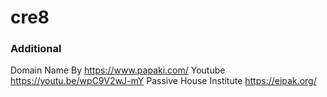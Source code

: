 # cre8

### Additional

Domain Name By https://www.papaki.com/
Youtube https://youtu.be/wpC9V2wJ-mY
Passive House Institute https://eipak.org/
